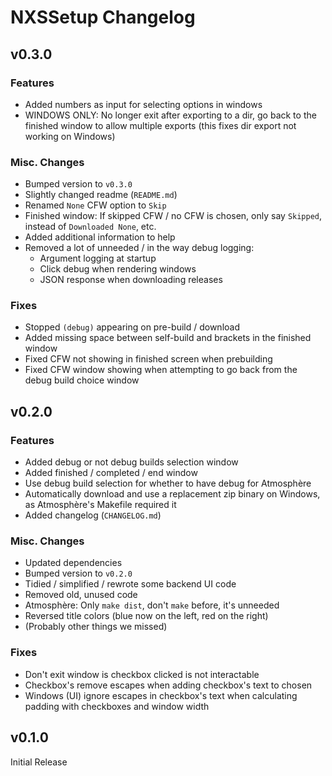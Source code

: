 # NXSSetup Changelog

## v0.3.0

### Features

- Added numbers as input for selecting options in windows
- WINDOWS ONLY: No longer exit after exporting to a dir, go back to the finished window to allow multiple exports (this fixes dir export not working on Windows)

### Misc. Changes

- Bumped version to `v0.3.0`
- Slightly changed readme (`README.md`)
- Renamed `None` CFW option to `Skip`
- Finished window: If skipped CFW / no CFW is chosen, only say `Skipped`, instead of `Downloaded None`, etc.
- Added additional information to help
- Removed a lot of unneeded / in the way debug logging:
    - Argument logging at startup
    - Click debug when rendering windows
    - JSON response when downloading releases

### Fixes

- Stopped `(debug)` appearing on pre-build / download
- Added missing space between self-build and brackets in the finished window
- Fixed CFW not showing in finished screen when prebuilding
- Fixed CFW window showing when attempting to go back from the debug build choice window


## v0.2.0

### Features

- Added debug or not debug builds selection window
- Added finished / completed / end window
- Use debug build selection for whether to have debug for Atmosphère
- Automatically download and use a replacement zip binary on Windows, as Atmosphère's Makefile required it
- Added changelog (`CHANGELOG.md`)

### Misc. Changes

- Updated dependencies
- Bumped version to `v0.2.0`
- Tidied / simplified / rewrote some backend UI code
- Removed old, unused code
- Atmosphère: Only `make dist`, don't `make` before, it's unneeded
- Reversed title colors (blue now on the left, red on the right)
- (Probably other things we missed)

### Fixes

- Don't exit window is checkbox clicked is not interactable
- Checkbox's remove escapes when adding checkbox's text to chosen
- Windows (UI) ignore escapes in checkbox's text when calculating padding with checkboxes and window width


## v0.1.0

Initial Release